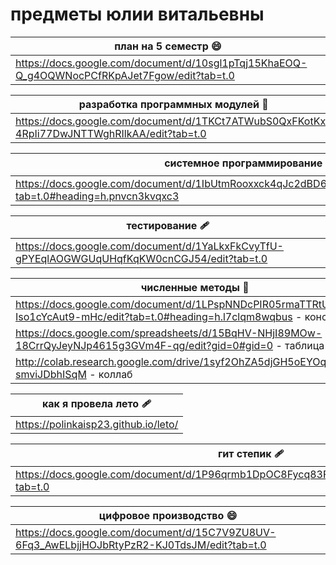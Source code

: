 # предметы юлии витальевны
| план на 5 семестр 😄|
| -----------|
| https://docs.google.com/document/d/10sgl1pTqj15KhaEOQ-Q_g4OQWNocPCfRKpAJet7Fgow/edit?tab=t.0 |

| разработка программных модулей 🌻|
| -----------|
| https://docs.google.com/document/d/1TKCt7ATWubS0QxFKotKx-4RpIi77DwJNTTWghRIlkAA/edit?tab=t.0 |

| системное программирование 🐈‍⬛|
| -----------|
| https://docs.google.com/document/d/1IbUtmRooxxck4qJc2dBD65aTEHgM3LAVxfMk3CFcByA/edit?tab=t.0#heading=h.pnvcn3kvqxc3 |

| тестирование 🩹|
| -----------|
| https://docs.google.com/document/d/1YaLkxFkCvyTfU-gPYEqlAOGWGUqUHqfKqKW0cnCGJ54/edit?tab=t.0 |

| численные методы 🥟|
| -----------|
| https://docs.google.com/document/d/1LPspNNDcPIR05rmaTTRtU6RSCJ6-Iso1cYcAut9-mHc/edit?tab=t.0#heading=h.l7clqm8wqbus - конспект |
| https://docs.google.com/spreadsheets/d/15BqHV-NHjI89MOw-18CrrQyJeyNJp4615g3GVm4F-qg/edit?gid=0#gid=0 - таблица|
| http://colab.research.google.com/drive/1syf2OhZA5djGH5oEYOq-smviJDbhISqM - коллаб |

| как я провела лето 🩹|
| -----------|
| https://polinkaisp23.github.io/leto/ |

| гит степик 🩹|
| -----------|
| https://docs.google.com/document/d/1P96qrmb1DpOC8Fycq83FBzsgd4S5ttH3beyNsUViqgI/edit?tab=t.0 |

| цифровое производство 😄|
| -----------|
| https://docs.google.com/document/d/15C7V9ZU8UV-6Fq3_AwELbjjHOJbRtyPzR2-KJ0TdsJM/edit?tab=t.0 |

